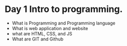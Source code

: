 # Day 1 Intro to programming. 
* What is Programming and Programming language
* What is web application and website
* what are HTML, CSS, and JS
* What are GIT and Github
